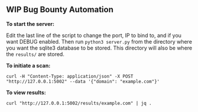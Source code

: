 ## WIP Bug Bounty Automation

**To start the server:**

Edit the last line of the script to change the port, IP to bind to, and if you want DEBUG enabled. Then run `python3 server.py` from the directory where you want the sqlite3 database to be stored. This directory will also be where the `results/` are stored.

**To initiate a scan:**

`curl -H "Content-Type: application/json" -X POST "http://127.0.0.1:5002" --data '{"domain": "example.com"}'`

**To view results:**

`curl "http://127.0.0.1:5002/results/example.com" | jq .`
